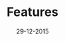 ---
layout: post
title: Features
date: 29-12-2015
anchor: Features
concepts: 
- concept: Collect the best links you can find
  summery: |
    Somehow, we keep creating new content. But there’s so much information out there already! So gather those great blog posts, podcasts and tutorials and turn them into collections on topics you love. 
- concept: Share your collections with peers
  summery: | 
    By sharing your collections, you’ll get in touch with people from all over the world. And you can copy and edit their collections too, and make them just right for you. Imagine the different perspectives, and what you’ll learn from them. 
- concept: Track your progress for future employers
  summery: | 
    Only, and only if, you want, you can enable Offcourse_ to track your progress. This way, you will build a personal profile that you can show to (future) employers to show off your mad skills on any topic.
---